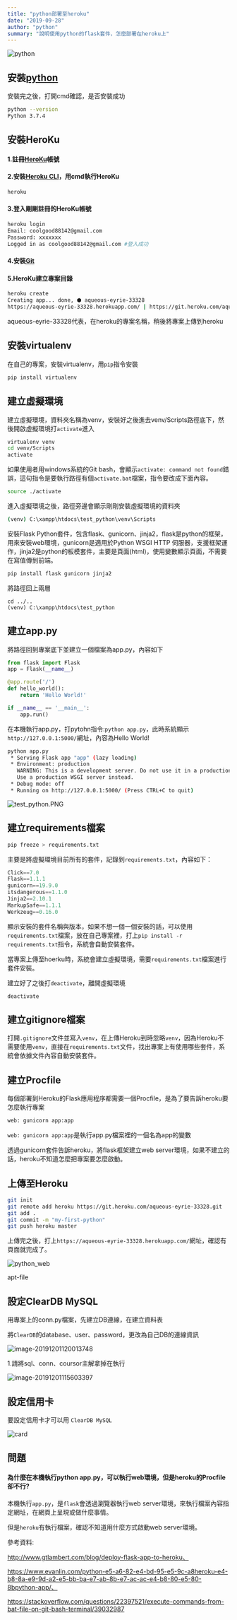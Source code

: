 ```yaml
---
title: "python部署至heroku"
date: "2019-09-28"
author: "python"
summary: "說明使用python的flask套件，怎麼部署在heroku上"
---
```


![python](https://raw.githubusercontent.com/coolgood88142/markdown_note/master/assets/images/python.png)

## 安裝[python](https://www.python.org/downloads/)

安裝完之後，打開cmd確認，是否安裝成功

```bash
python --version
Python 3.7.4
```

## 安裝HeroKu

#### 1.註冊[HeroKu](<https://id.heroku.com/login>)帳號

#### 2.安裝[Heroku CLI](https://devcenter.heroku.com/articles/heroku-cli#windows)，用cmd執行HeroKu

```bash
heroku
```



#### 3.登入剛剛註冊的HeroKu帳號

```bash
heroku login
Email: coolgood88142@gmail.com
Password: xxxxxxx
Logged in as coolgood88142@gmail.com #登入成功
```



#### 4.安裝[Git](https://git-scm.com/downloads)



#### 5.HeroKu建立專案目錄
```bash
heroku create
Creating app... done, ⬢ aqueous-eyrie-33328
https://aqueous-eyrie-33328.herokuapp.com/ | https://git.heroku.com/aqueous-eyrie-33328.git
```

aqueous-eyrie-33328代表，在heroku的專案名稱，稍後將專案上傳到heroku



## 安裝virtualenv

在自己的專案，安裝virtualenv，用`pip`指令安裝

```bash
pip install virtualenv
```



## 建立虛擬環境

建立虛擬環境，資料夾名稱為venv，安裝好之後進去venv/Scripts路徑底下，然後開啟虛擬環境打`activate`進入

```bash
virtualenv venv
cd venv/Scripts
activate
```

如果使用者用windows系統的Git bash，會顯示`activate: command not found`錯誤，這句指令是要執行路徑有個`activate.bat`檔案，指令要改成下面內容。

```bash
source ./activate
```

進入虛擬環境之後，路徑旁邊會顯示剛剛安裝虛擬環境的資料夾

```bash
(venv) C:\xampp\htdocs\test_python\venv\Scripts
```

安裝Flask Python套件，包含flask、gunicorn、jinja2，flask是python的框架，用來安裝web環境，gunicorn是適用於Python WSGI HTTP 伺服器，支援框架運作，jinja2是python的板模套件，主要是頁面(html)，使用變數顯示頁面，不需要在寫值傳到前端。

```bash
pip install flask gunicorn jinja2
```

 將路徑回上兩層 

```
cd ../..
(venv) C:\xampp\htdocs\test_python
```



## 建立app.py

將路徑回到專案底下並建立一個檔案為app.py，內容如下

```python
from flask import Flask
app = Flask(__name__)

@app.route('/')
def hello_world():
    return 'Hello World!'

if __name__ == '__main__':
    app.run()
```

在本機執行app.py，打pytohn指令:`python app.py`，此時系統顯示`http://127.0.0.1:5000/`網址，內容為Hello World!

```bash
python app.py
 * Serving Flask app "app" (lazy loading)
 * Environment: production
   WARNING: This is a development server. Do not use it in a production deployment.
   Use a production WSGI server instead.
 * Debug mode: off
 * Running on http://127.0.0.1:5000/ (Press CTRL+C to quit)
```

![test_python.PNG](https://raw.githubusercontent.com/coolgood88142/markdown_note/master/assets/images/test_python.PNG)



## 建立requirements檔案

```bash
pip freeze > requirements.txt
```

主要是將虛擬環境目前所有的套件，記錄到`requirements.txt`，內容如下：

```python
Click==7.0
Flask==1.1.1
gunicorn==19.9.0
itsdangerous==1.1.0
Jinja2==2.10.1
MarkupSafe==1.1.1
Werkzeug==0.16.0
```

顯示安裝的套件名稱與版本，如果不想一個一個安裝的話，可以使用`requirements.txt`檔案，放在自己專案裡，打上`pip install -r requirements.txt`指令，系統會自動安裝套件。

當專案上傳至hoerku時，系統會建立虛擬環境，需要`requirements.txt`檔案進行套件安裝。

建立好了之後打`deactivate`，離開虛擬環境

```
deactivate
```



## 建立gitignore檔案

打開`.gitignore`文件並寫入`venv`，在上傳Heroku到時忽略`venv`，因為Heroku不需要使用`venv`，直接在`requirements.txt`文件，找出專案上有使用哪些套件，系統會依據文件內容自動安裝套件。



## 建立Procfile

每個部署到Heroku的Flask應用程序都需要一個Procfile，是為了要告訴heroku要怎麼執行專案

```python
web: gunicorn app:app
```

`web: gunicorn app:app`是執行app.py檔案裡的一個名為app的變數

透過gunicorn套件告訴heroku，將flask框架建立web server環境，如果不建立的話，heroku不知道怎麼把專案要怎麼啟動。



## 上傳至Heroku

```bash
git init
git remote add heroku https://git.heroku.com/aqueous-eyrie-33328.git
git add .
git commit -m "my-first-python"
git push heroku master
```

上傳完之後，打上`https://aqueous-eyrie-33328.herokuapp.com/`網址，確認有頁面就完成了。

![python_web](https://raw.githubusercontent.com/coolgood88142/markdown_note/master/assets/images/python_web.PNG)



apt-file



## 設定ClearDB MySQL

用專案上的conn.py檔案，先建立DB連線，在建立資料表



將`ClearDB`的database、user、password，更改為自己DB的連線資訊

![image-20191201120013748](C:\Users\coolg\AppData\Roaming\Typora\typora-user-images\image-20191201120013748.png)

1.請將sql、conn、coursor主解拿掉在執行

![image-20191201115603397](C:\Users\coolg\AppData\Roaming\Typora\typora-user-images\image-20191201115603397.png)





## 設定信用卡

要設定信用卡才可以用 `ClearDB MySQL`

![card](C:\xampp\htdocs\markdown_note\assets\images\card.PNG)



## 問題

#### 為什麼在本機執行python app.py，可以執行web環境，但是heroku的Procfile卻不行?

本機執行`app.py`，是`flask`會透過瀏覽器執行web server環境，來執行檔案內容指定網址，在網頁上呈現或做什麼事情。

但是`heroku`有執行檔案，確認不知道用什麼方式啟動web server環境。



參考資料:

http://www.gtlambert.com/blog/deploy-flask-app-to-heroku、

https://www.evanlin.com/python-e5-a6-82-e4-bd-95-e5-9c-a8heroku-e4-b8-8a-e9-9d-a2-e5-bb-ba-e7-ab-8b-e7-ac-ac-e4-b8-80-e5-80-8bpython-app/、

https://stackoverflow.com/questions/22397521/execute-commands-from-bat-file-on-git-bash-terminal/39032987